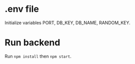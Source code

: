 # .env file

Initialize variables PORT, DB_KEY, DB_NAME, RANDOM_KEY.

# Run backend

Run `npm install` then `npm start`.